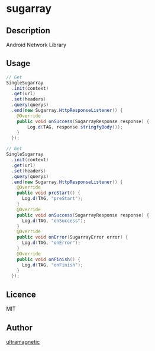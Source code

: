 # sugarray

## Description

Android Network Library

## Usage

``` Java
// Get
SingleSugarray
  .init(context)
  .get(url)
  .set(headers)
  .query(querys)
  .end(new Sugarray.HttpResponseListener() {
    @Override
    public void onSuccess(SugarrayResponse response) {
        Log.d(TAG, response.stringfyBody());
    }
  });

// Get
SingleSugarray
  .init(context)
  .get(url)
  .set(headers)
  .query(querys)
  .end(new Sugarray.HttpResponseListener() {
    @Override
    public void preStart() {
      Log.d(TAG, "preStart");
    }
    @Override
    public void onSuccess(SugarrayResponse response) {
      Log.d(TAG, "onSuccess");
    }
    @Override
    public void onError(SugarrayError error) {
      Log.d(TAG, "onError");
    }
    @Override
    public void onFinish() {
      Log.d(TAG, "onFinish");
    }
  });

```

## Licence

MIT

## Author

[ultramagnetic](https://github.com/ultramagnetic-github)
